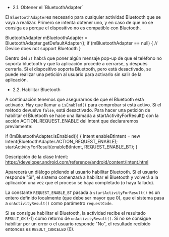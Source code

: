 - 2.1. Obtener el `BluetoothAdapter´

El `BluetoothAdapter`es necesario para cualquier actividad Bluetooth que se vaya a realizar. Primero se intenta obtener uno, y
en caso de que no se consiga es porque el dispositivo no es compatible con Bluetooth.

BluetoothAdapter mBluetoothAdapter = BluetoothAdapter.getDefaultAdapter();
if (mBluetoothAdapter == null) {
    // Device does not support Bluetooth
}

Dentro del `if` habrá que poner algún mensaje pop-up de que el teléfono no soporta bluetooth y que la aplicación procede a
cerrarse, y después cerrarla. Si el dispositivo soporta Bluetooth, pero está desactivado, se puede realizar una petición al usuario para activarlo sin salir
de la aplicación.

- 2.2. Habilitar Bluetooth

A continuación tenemos que asegurarnos de que el Bluetooth está activado. Hay que llamar a `isEnabled()` para comprobar si está
activo. Si el método devuelve `false`, está desactivado. Para hacer una petición de habilitar el Bluetooth se hace una llamada a
startActivityForResult() con la acción ACTION_REQUEST_ENABLE del Intent que declararemos previamente:

if (!mBluetoothAdapter.isEnabled()) {
    Intent enableBtIntent = new Intent(BluetoothAdapter.ACTION_REQUEST_ENABLE);
    startActivityForResult(enableBtIntent, REQUEST_ENABLE_BT);
}

Descripción de la clase Intent: https://developer.android.com/reference/android/content/Intent.html

Aparecerá un diálogo pidiendo al usuario habilitar Bluetooth. Si el usuario responde "Sí", el sistema comenzará a habilitar
el Bluetooth y volverá a la aplicación una vez que el proceso se haya completado (o haya fallado).

La constante `REQUEST_ENABLE_BT` pasada a `startActivityForResult()` es un entero definido localmente (que debe ser mayor que 0),
que el sistema pasa a `onActivityResult()` como parámetro `requestCode`.

Si se consigue habilitar el Bluetooth, la actividad recibe el resultado `RESULT_OK` (-1) como retorno de `onActivityResult()`.
Si no se consigue habilitar por un error o el usuario responde "No", el resultado recibido entonces es `RESULT_CANCELED` (0).
